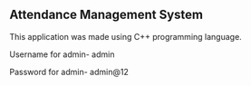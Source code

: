 ## Attendance Management System ##

This application was made using C++ programming language. 

Username for admin- admin

Password for admin- admin@12
